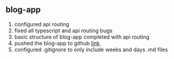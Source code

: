 ## blog-app
1. configured api routing
2. fixed all typescript and api routing bugs
3. basic structure of blog-app completed with api routing
4. pushed the blog-app to github [link](https://github.com/shantanurathod/next-blog-app).
5. configured .gitignore to only include weeks and days .md files